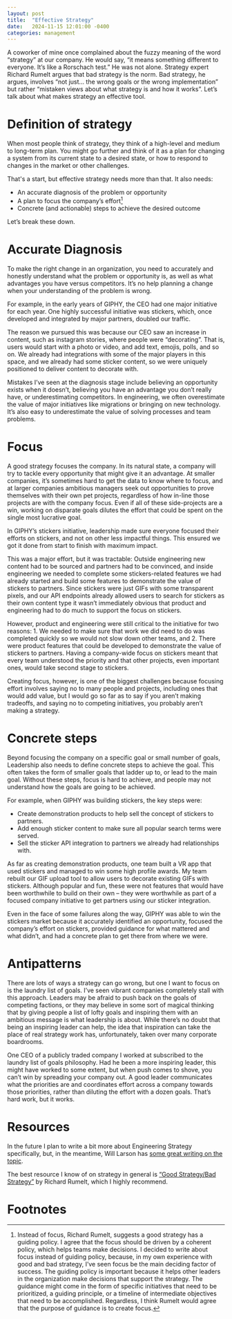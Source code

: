 ```yaml
---
layout: post
title:  "Effective Strategy"
date:   2024-11-15 12:01:00 -0400
categories: management
---
```


A coworker of mine once complained about the fuzzy meaning of the word “strategy” at our company. He would say, “it means something different to everyone. It’s like a Rorschach test.” He was not alone. Strategy expert Richard Rumelt argues that bad strategy is the norm. Bad strategy, he argues, involves “not just… the wrong goals or the wrong implementation” but rather “mistaken views about what strategy is and how it works”. Let’s talk about what makes strategy an effective tool.

# Definition of strategy

When most people think of strategy, they think of a high-level and medium to long-term plan. You might go further and think of it as a plan for changing a system from its current state to a desired state, or how to respond to changes in the market or other challenges.

That's a start, but effective strategy needs more than that. It also needs:

* An accurate diagnosis of the problem or opportunity
* A plan to focus the company’s effort[^focus-v-guiding]
* Concrete (and actionable) steps to achieve the desired outcome

Let’s break these down.

# Accurate Diagnosis

To make the right change in an organization, you need to accurately and honestly understand what the problem or opportunity is, as well as what advantages you have versus competitors. It’s no help planning a change when your understanding of the problem is wrong.

For example, in the early years of GIPHY, the CEO had one major initiative for each year. One highly successful initiative was stickers, which, once developed and integrated by major partners, doubled our traffic.

The reason we pursued this was because our CEO saw an increase in content, such as instagram stories, where people were “decorating”. That is, users would start with a photo or video, and add text, emojis, polls, and so on. We already had integrations with some of the major players in this space, and we already had some sticker content, so we were uniquely positioned to deliver content to decorate with.

Mistakes I’ve seen at the diagnosis stage include believing an opportunity exists when it doesn’t, believing you have an advantage you don’t really have, or underestimating competitors. In engineering, we often overestimate the value of major initiatives like migrations or bringing on new technology. It’s also easy to underestimate the value of solving processes and team problems.

# Focus

A good strategy focuses the company. In its natural state, a company will try to tackle every opportunity that might give it an advantage. At smaller companies, it’s sometimes hard to get the data to know where to focus, and at larger companies ambitious managers seek out opportunities to prove themselves with their own pet projects, regardless of how in-line those projects are with the company focus. Even if all of these side-projects are a win, working on disparate goals dilutes the effort that could be spent on the single most lucrative goal.

In GIPHY’s stickers initiative, leadership made sure everyone focused their efforts on stickers, and not on other less impactful things. This ensured we got it done from start to finish with maximum impact.

This was a major effort, but it was tractable: Outside engineering new content had to be sourced and partners had to be convinced, and inside engineering we needed to complete some stickers-related features we had already started and build some features to demonstrate the value of stickers to partners. Since stickers were just GIFs with some transparent pixels, and our API endpoints already allowed users to search for stickers as their own content type it wasn’t immediately obvious that product and engineering had to do much to support the focus on stickers.

However, product and engineering were still critical to the initiative for two reasons: 1. We needed to make sure that work we did need to do was completed quickly so we would not slow down other teams, and 2. There were product features that could be developed to demonstrate the value of stickers to partners. Having a company-wide focus on stickers meant that every team understood the priority and that other projects, even important ones, would take second stage to stickers.

Creating focus, however, is one of the biggest challenges because focusing effort involves saying no to many people and projects, including ones that would add value, but I would go so far as to say if you aren’t making tradeoffs, and saying no to competing initiatives, you probably aren’t making a strategy.

# Concrete steps

Beyond focusing the company on a specific goal or small number of goals, Leadership also needs to define concrete steps to achieve the goal. This often takes the form of smaller goals that ladder up to, or lead to the main goal. Without these steps, focus is hard to achieve, and people may not understand how the goals are going to be achieved.

For example, when GIPHY was building stickers, the key steps were:
* Create demonstration products to help sell the concept of stickers to partners.
* Add enough sticker content to make sure all popular search terms were served.
* Sell the sticker API integration to partners we already had relationships with.

As far as creating demonstration products, one team built a VR app that used stickers and managed to win some high profile awards. My team rebuilt our GIF upload tool to allow users to decorate existing GIFs with stickers. Although popular and fun, these were not features that would have been worthwhile to build on their own – they were worthwhile as part of a focused company initiative to get partners using our sticker integration.

Even in the face of some failures along the way, GIPHY was able to win the stickers market because it accurately identified an opportunity, focused the company’s effort on stickers, provided guidance for what mattered and what didn’t, and had a concrete plan to get there from where we were.

# Antipatterns

There are lots of ways a strategy can go wrong, but one I want to focus on is the laundry list of goals. I’ve seen vibrant companies completely stall with this approach. Leaders may be afraid to push back on the goals of competing factions, or they may believe in some sort of magical thinking that by giving people a list of lofty goals and inspiring them with an ambitious message is what leadership is about. While there’s no doubt that being an inspiring leader can help, the idea that inspiration can take the place of real strategy work has, unfortunately, taken over many corporate boardrooms.

One CEO of a publicly traded company I worked at subscribed to the laundry list of goals philosophy. Had he been a more inspiring leader, this might have worked to some extent, but when push comes to shove, you can’t win by spreading your company out. A good leader communicates what the priorities are and coordinates effort across a company towards those priorities, rather than diluting the effort with a dozen goals. That’s hard work, but it works.

# Resources

In the future I plan to write a bit more about Engineering Strategy specifically, but, in the meantime, Will Larson has [some great writing on the topic](https://lethain.com/strategy-notes/).

The best resource I know of on strategy in general is [“Good Strategy/Bad Strategy”](https://www.amazon.com/Good-Strategy-Bad-Difference-Matters/dp/0307886239) by Richard Rumelt, which I highly recommend.

# Footnotes

[^focus-v-guiding]: Instead of focus, Richard Rumelt, suggests a good strategy has a guiding policy. I agree that the focus should be driven by a coherent policy, which helps teams make decisions. I decided to write about focus instead of guiding policy, because, in my own experience with good and bad strategy, I’ve seen focus be the main deciding factor of success. The guiding policy is important because it helps other leaders in the organization make decisions that support the strategy. The guidance might come in the form of specific initiatives that need to be prioritized, a guiding principle, or a timeline of intermediate objectives that need to be accomplished. Regardless, I think Rumelt would agree that the purpose of guidance is to create focus.